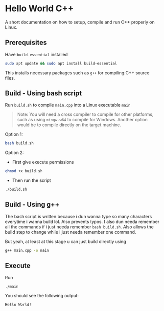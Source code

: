 # Hello World C++

A short documentation on how to setup, compile and run C++ properly on Linux.

## Prerequisites

Have `build-essential` installed

```bash
sudo apt update && sudo apt install build-essential
```

This installs necessary packages such as `g++` for compiling C++ source files.

## Build - Using bash script

Run `build.sh` to compile `main.cpp` into a Linux executable `main`
> Note: You will need a cross compiler to compile for other platforms, such as using `mingw-w64` to compile for Windows. Another option would be to compile directly on the target machine.

Option 1:
```bash
bash build.sh
```

Option 2:
- First give execute permissions
```bash
chmod +x build.sh
```
- Then run the script
```bash
./build.sh
```

## Build - Using g++

The bash script is written because i dun wanna type so many characters everytime i wanna build lol. Also prevents typos. I also dun needa remember all the commands if i just needa remember `bash build.sh`. Also allows the build step to change while i just needa remember one command.

But yeah, at least at this stage u can just build directly using
```bash
g++ main.cpp -o main
```

## Execute

Run 
```bash
./main
```

You should see the following output:
```bash
Hello World!
```